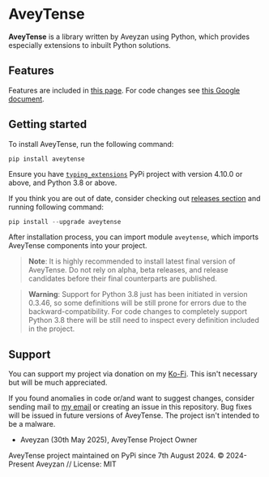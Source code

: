 # AveyTense

**AveyTense** is a library written by Aveyzan using Python, which provides especially extensions to inbuilt Python solutions.

## Features

Features are included in [this page](https://aveyzan.xyz/aveytense#documentation).
For code changes see [this Google document](https://docs.google.com/document/d/1GC_KAOXML65jNfBZA8GhVViqPnrMoFtbLv_jHvUhBlg/edit?usp=sharing).

## Getting started

To install AveyTense, run the following command:

```
pip install aveytense
```

Ensure you have [`typing_extensions`](https://pypi.org/project/typing_extensions) PyPi project with version 4.10.0 or above, and Python 3.8 or above.

If you think you are out of date, consider checking out [releases section](https://pypi.org/project/aveytense/#history) and running following command:

```py
pip install --upgrade aveytense
```

After installation process, you can import module `aveytense`, which imports AveyTense components into your project.

> **Note**: It is highly recommended to install latest final version of AveyTense. Do not rely on alpha, beta releases, and
> release candidates before their final counterparts are published.

> **Warning**: Support for Python 3.8 just has been initiated in version 0.3.46, so some definitions will be still prone for errors due
> to the backward-compatibility. For code changes to completely support Python 3.8 there will be still need to inspect every definition
> included in the project.

## Support

You can support my project via donation on my [Ko-Fi](https://ko-fi.com/aveyzan). This isn't necessary but will be much appreciated.

If you found anomalies in code or/and want to suggest changes, consider sending mail to [my email](mailto:aveyzan@gmail.com) or
creating an issue in this repository. Bug fixes will be issued in future versions of AveyTense. The project isn't intended to be a malware.

- Aveyzan (30th May 2025), AveyTense Project Owner

AveyTense project maintained on PyPi since 7th August 2024.
© 2024-Present Aveyzan // License: MIT
